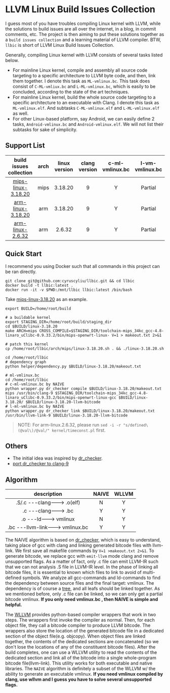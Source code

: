 # LLVM Linux Build Issues Collection

I guess most of you have troubles compiling Linux kernel with LLVM, while the solutions to build issues are all over
the internet, in a blog, in commit comments, etc. The project is then aiming to put these solutions together as a 
`build issues collection` and a learning material of LLVM compiler. BTW, `llbic` is short of LLVM Linux Build Issues
 Collection.
 
 Generally, compiling Linux kernel with LLVM consists of several tasks listed below.
 + For mainline Linux kernel, compile and assembly all source code targeting to a specific architecture to LLVM byte 
 code, and then, link them together. I denote this task as `ML-vmlinux.bc`. This task does consist of `C-ML-vmliux.bc`
 and `L-ML-vmlinux.bc`, which is easily to be concluded, according to the state of the art techniques.
 + For mainline Linux kernel, build the whole source code targeting to a specific architecture to an executable with 
 Clang. I denote this task as `ML-vmlinux.elf`. And subtasks `C-ML-vmlinux.elf` and `L-ML-vmlinux.elf` as well.
 + For other Linux-based platform, say Android, we can easily define 2 tasks, `Android-vmlinux.bc` and
 `Android-vmlinux.elf`. We will not list their subtasks for sake of simplicity.


## Support List
|build issues collection|arch|linux version|clang version|c-ml-vmlinux.bc|l-vm-vmlinux.bc|
|:---:|:---:|:---:|:---:|:---:|:---:|
|[mips-linux-3.18.20](./arch/mips/linux-3.18.20.md)|mips|3.18.20|9|Y|Partial|
|[arm-linux-3.18.20](./arch/arm/linux-3.18.20.md)|arm|3.18.20|9|Y|Partial|
|[arm-linux-2.6.32](./arch/arm/linux-2.6.32.md)|arm|2.6.32|9|Y|Partial|

## Quick Start

I recommend you using Docker such that all commands in this project can be ran directly.

```shell script
git clone git@github.com:cyruscyliu/llbic.git && cd llbic
docker build -t llbic:latest .
docker run -it -v $PWD:/mnt/llbic llbic:latest /bin/bash
```

Take [mips-linux-3.18.20](./arch/mips/linux-3.18.20.md) as an example.

```shell script
export BUILD=/home/root/build

# a buildable kernel
export STAGING_DIR=/home/root/build/staging_dir
cd $BUILD/linux-3.18.20
make ARCH=mips CROSS_COMPILE=$STAGING_DIR/toolchain-mips_34kc_gcc-4.8-linaro_uClibc-0.9.33.2/bin/mips-openwrt-linux- V=1 > makeout.txt 2>&1

# patch this kernel
cp /home/root/llbic/arch/mips/linux-3.18.20.sh . && ./linux-3.18.20.sh

cd /home/root/llbic
# dependency graph
python helper/dependency.py $BUILD/linux-3.18.20/makeout.txt

# ml-vmlinux.bc
cd /home/root/llbic
# c-ml-vmlinux.bc by NAIVE
python wrapper.py dr_checker compile $BUILD/linux-3.18.20/makeout.txt mips /usr/bin/clang-9 $STAGING_DIR/toolchain-mips_34kc_gcc-4.8-linaro_uClibc-0.9.33.2/bin/mips-openwrt-linux-gcc $BUILD/linux-3.18.20/ $BUILD/linux-3.18.20-llvm-bitcode
# l-ml-vmlinux.bc by NAIVE
python wrapper.py dr_checker link $BUILD/linux-3.18.20/makeout.txt /usr/bin/llvm-link-9 $BUILD/linux-3.18.20-llvm-bitcode
```

>NOTE: For arm-linux.2.6.32, please run `sed -i -r "s/defined\(@val\)/@val/" kernel/timeconst.pl` first.

## Others
+ The initial idea was inspired by [dr_checker](https://github.com/ucsb-seclab/dr_checker).
+ [port dr_checker to clang-9](./doc/port-dr_checker-2-clang-9.md)

## Algorithm

|description|NAIVE|WLLVM|
|:---:|:---:|:---:|
|.S/.c ---clang---> .o(elf)|N|Y|
|.c ---clang---> .bc|Y|Y|
|.o ---ld---> vmlinux|N|Y|
|.bc ---llvm-link---> vmlinux.bc|Y|Y

The NAIVE algorithm is based on [dr_checker](https://github.com/ucsb-seclab/dr_checker), which is easy to understand, 
taking place of gcc with clang and linking generated bitcode files with llvm-link. We first save all makefile commands 
by `V=1 >makeout.txt 2>&1`. To generate bitcode, we replace gcc with `emit-llvm` mode clang and remove unsupported flags.
As a matter of fact, only .c file can emit LLVM-IR such that we can not analysis .S file in LLVM-IR level.
In the phase of linking all bitcode files, it is essential to known which files to link to avoid of multi-defined symbols. We
analyze all gcc-commands and ld-commands to find the dependency between source files and the final target: vmlinux.
The dependency is of course a [tree](./arch/mips/linux-3.18.20.gv.pdf), and all leafs should be linked together. As we 
mentioned before, only .c file can be linked, so we can only get a partial bitcode vmlinux. **If you only need vmlinux.bc
, then NAIVE is simple and helpful.**

The [WLLVM](https://github.com/travitch/whole-program-llvm) provides python-based compiler wrappers that work in two 
steps. The wrappers first invoke the compiler as normal. Then, for each object file, they call a bitcode compiler to 
produce LLVM bitcode. The wrappers also store the location of the generated bitcode file in a dedicated section of the 
object file(e.g. objcopy). When object files are linked together, the contents of the dedicated sections are 
concatenated (so we don't lose the locations of any of the constituent bitcode files). After the build completes, 
one can use a WLLVM utility to read the contents of the dedicated section and link all of the bitcode into a single 
whole-program bitcode file(llvm-link). This utility works for both executable and native libraries. The `NAIVE` 
algorithm is definitely a subset of the WLLVM w/ the ability to generate an executable vmlinux. **If you need vmlinux 
compiled by clang, use wllvm and I guess you have to solve several unsupported flags.**

